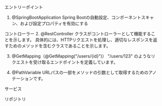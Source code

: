 エントリーポイント
1. @SpringBootApplication
Spring Bootの自動設定、コンポーネントスキャン、および設定プロパティを有効にする


コントローラー
2. @RestController
クラスがコントローラーとして機能することを示します。
具体的には、HTTPリクエストを処理し、適切なレスポンスを返すためのメソッドを含むクラスであることを示します。

3. @GetMapping（@GetMapping("/users/{id}")）
"/users/123" のようなリクエストを受け取るエンドポイントを定義しています。

4. @PathVariable
URLパスの一部をメソッドの引数として取得するためのアノテーションです。


サービス

リポジトリ